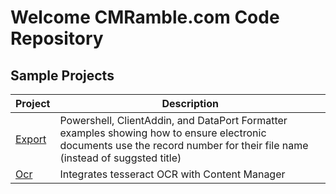 # Welcome CMRamble.com Code Repository
## Sample Projects

| Project                                                                     | Description                                                                            |
| --------------------------------------------------------------------------- |----------------------------------------------------------------------------------------|
| [Export](Export/)                                         | Powershell, ClientAddin, and DataPort Formatter examples showing how to ensure electronic documents use the record number for their file name (instead of suggsted title)  |
| [Ocr](Ocr/)                                         | Integrates tesseract OCR with Content Manager  |
